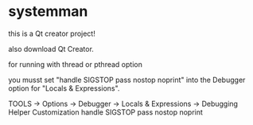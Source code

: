 # systemman

this is a Qt creator project!

also download Qt Creator.

for running with thread or pthread option

you musst set "handle SIGSTOP pass nostop noprint" into the Debugger option for "Locals & Expressions".

TOOLS -> Options -> Debugger -> Locals & Expressions -> Debugging Helper Customization
handle SIGSTOP pass nostop noprint

